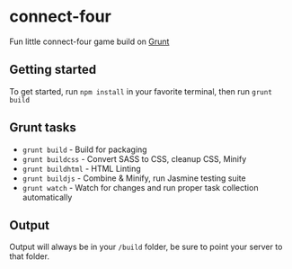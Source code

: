 connect-four
============
Fun little connect-four game build on [Grunt](http://gruntjs.com/getting-started)

Getting started
------------
To get started, run `npm install` in your favorite terminal, then run `grunt build`

Grunt tasks
------------
- `grunt build` - Build for packaging
- `grunt buildcss` - Convert SASS to CSS, cleanup CSS, Minify
- `grunt buildhtml` - HTML Linting
- `grunt buildjs` - Combine & Minify, run Jasmine testing suite
- `grunt watch` - Watch for changes and run proper task collection automatically


Output
-----------
Output will always be in your `/build` folder, be sure to point your server to that folder.
